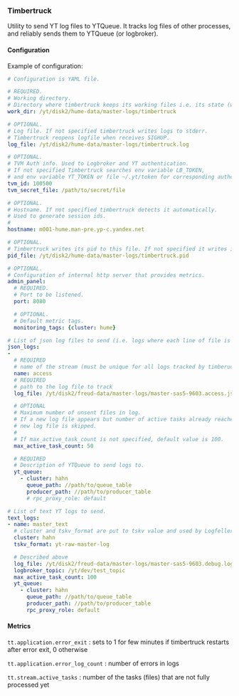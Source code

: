 ### Timbertruck

Utility to send YT log files to YTQueue.
It tracks log files of other processes, and reliably sends them to YTQueue (or logbroker).


#### Configuration

Example of configuration:
```yaml
# Configuration is YAML file.

# REQUIRED.
# Working directory.
# Directory where timbertruck keeps its working files i.e. its state (what files are to be send), and hard links to yet unsent files.
work_dir: /yt/disk2/hume-data/master-logs/timbertruck

# OPTIONAL.
# Log file. If not specified timbertruck writes logs to stderr.
# Timbertruck reopens logfile when receives SIGHUP.
log_file: /yt/disk2/hume-data/master-logs/timbertruck.log

# OPTIONAL.
# TVM Auth info. Used to Logbroker and YT authentication.
# If not specified Timbertruck searches env variable LB_TOKEN,
# and env variable YT_TOKEN or file ~/.yt/token for corresponding authentication tokens.
tvm_id: 100500
tvm_secret_file: /path/to/secret/file

# OPTIONAL.
# Hostname. If not specified timbertruck detects it automatically.
# Used to generate session ids.
#
hostname: m001-hume.man-pre.yp-c.yandex.net

# OPTIONAL.
# Timbertruck writes its pid to this file. If not specified it writes it to the {work_dir}/timbertruck.pid
pid_file: /yt/disk2/hume-data/master-logs/timbertruck.pid

# OPTIONAL.
# Configuration of internal http server that provides metrics.
admin_panel:
  # REQUIRED.
  # Port to be listened.
  port: 8080

  # OPTIONAL.
  # Default metric tags.
  monitoring_tags: {cluster: hume}

# List of json log files to send (i.e. logs where each line of file is JSON).
json_logs:
-
  # REQUIRED
  # name of the stream (must be unique for all logs tracked by timberuck)
  name: access
  # REQUIRED
  # path to the log file to track
  log_file: /yt/disk2/freud-data/master-logs/master-sas5-9603.access.json.log

  # OPTIONAL
  # Maximum number of unsent files in log.
  # If a new log file appears but number of active tasks already reached max_active_task_count
  # new log file is skipped.
  #
  # If max_active_task_count is not specified, default value is 100.
  max_active_task_count: 50

  # REQUIRED
  # Description of YTQueue to send logs to.
  yt_queue:
    - cluster: hahn
      queue_path: //path/to/queue_table
      producer_path: //path/to/producer_table
      # rpc_proxy_role: default

# List of text YT logs to send.
text_logs:
- name: master_text
  # cluster and tskv_format are put to tskv value and used by Logfeller to parse records.
  cluster: hahn
  tskv_format: yt-raw-master-log

  # Described above
  log_file: /yt/disk2/freud-data/master-logs/master-sas5-9603.debug.log
  logbroker_topic: /yt/dev/test_topic
  max_active_task_count: 100
  yt_queue:
    - cluster: hahn
      queue_path: //path/to/queue_table
      producer_path: //path/to/producer_table
      rpc_proxy_role: default
```


#### Metrics

`tt.application.error_exit`
: sets to 1 for few minutes if timbertruck restarts after error exit, 0 otherwise

`tt.application.error_log_count`
: number of errors in logs

`tt.stream.active_tasks`
: number of the tasks (files) that are not fully processed yet
